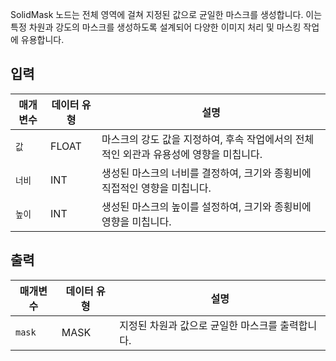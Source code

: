 
SolidMask 노드는 전체 영역에 걸쳐 지정된 값으로 균일한 마스크를 생성합니다. 이는 특정 차원과 강도의 마스크를 생성하도록 설계되어 다양한 이미지 처리 및 마스킹 작업에 유용합니다.

## 입력

| 매개변수 | 데이터 유형 | 설명                                                                                   |
| -------- | ----------- | -------------------------------------------------------------------------------------- |
| `값`  | FLOAT       | 마스크의 강도 값을 지정하여, 후속 작업에서의 전체적인 외관과 유용성에 영향을 미칩니다. |
| `너비`  | INT         | 생성된 마스크의 너비를 결정하여, 크기와 종횡비에 직접적인 영향을 미칩니다.             |
| `높이` | INT         | 생성된 마스크의 높이를 설정하여, 크기와 종횡비에 영향을 미칩니다.                      |

## 출력

| 매개변수 | 데이터 유형 | 설명                                             |
| -------- | ----------- | ------------------------------------------------ |
| `mask`   | MASK        | 지정된 차원과 값으로 균일한 마스크를 출력합니다. |
